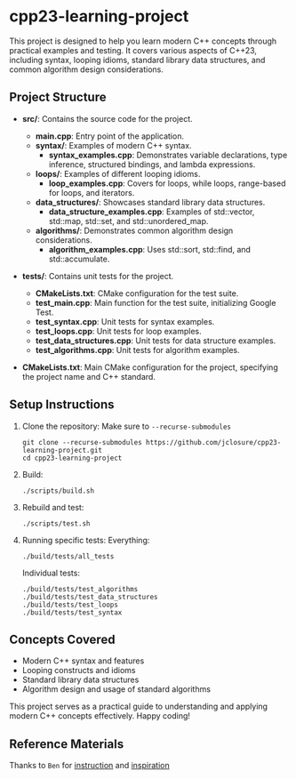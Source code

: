 # cpp23-learning-project

This project is designed to help you learn modern C++ concepts through practical examples and testing. It covers various aspects of C++23, including syntax, looping idioms, standard library data structures, and common algorithm design considerations.

## Project Structure

- **src/**: Contains the source code for the project.
  - **main.cpp**: Entry point of the application.
  - **syntax/**: Examples of modern C++ syntax.
    - **syntax_examples.cpp**: Demonstrates variable declarations, type inference, structured bindings, and lambda expressions.
  - **loops/**: Examples of different looping idioms.
    - **loop_examples.cpp**: Covers for loops, while loops, range-based for loops, and iterators.
  - **data_structures/**: Showcases standard library data structures.
    - **data_structure_examples.cpp**: Examples of std::vector, std::map, std::set, and std::unordered_map.
  - **algorithms/**: Demonstrates common algorithm design considerations.
    - **algorithm_examples.cpp**: Uses std::sort, std::find, and std::accumulate.

- **tests/**: Contains unit tests for the project.
  - **CMakeLists.txt**: CMake configuration for the test suite.
  - **test_main.cpp**: Main function for the test suite, initializing Google Test.
  - **test_syntax.cpp**: Unit tests for syntax examples.
  - **test_loops.cpp**: Unit tests for loop examples.
  - **test_data_structures.cpp**: Unit tests for data structure examples.
  - **test_algorithms.cpp**: Unit tests for algorithm examples.

- **CMakeLists.txt**: Main CMake configuration for the project, specifying the project name and C++ standard.

## Setup Instructions

1. Clone the repository:
   Make sure to `--recurse-submodules`
   ```
   git clone --recurse-submodules https://github.com/jclosure/cpp23-learning-project.git
   cd cpp23-learning-project
   ```

2. Build:
   ```
   ./scripts/build.sh
   ```

5. Rebuild and test:
   ```
   ./scripts/test.sh
   ```

6. Running specific tests:
   Everything:
   ```
   ./build/tests/all_tests
   ```
   Individual tests:
   ```
   ./build/tests/test_algorithms
   ./build/tests/test_data_structures
   ./build/tests/test_loops
   ./build/tests/test_syntax
   ```

## Concepts Covered

- Modern C++ syntax and features
- Looping constructs and idioms
- Standard library data structures
- Algorithm design and usage of standard algorithms

This project serves as a practical guide to understanding and applying modern C++ concepts effectively. Happy coding!

## Reference Materials
Thanks to `Ben` for [instruction](https://github.com/ChillstepCoder/GamedevPlayground/tree/main) and [inspiration](https://www.youtube.com/watch?v=PzRGsH3dOqI)